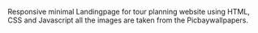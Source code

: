 Responsive minimal Landingpage for tour planning website using HTML, CSS and Javascript
all the images are taken from the Picbaywallpapers.
